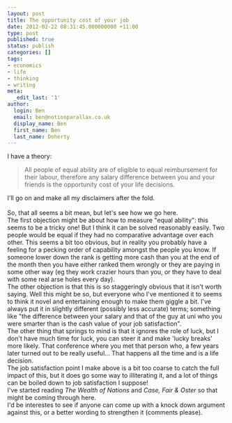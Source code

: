 ```yaml
---
layout: post
title: The opportunity cost of your job
date: 2012-02-22 08:31:45.000000000 +11:00
type: post
published: true
status: publish
categories: []
tags:
- economics
- life
- thinking
- writing
meta:
  _edit_last: '1'
author:
  login: Ben
  email: ben@notionparallax.co.uk
  display_name: Ben
  first_name: Ben
  last_name: Doherty
---
```

<p>I have a theory:</p>
<blockquote><p>All people of equal ability are of eligible to equal reimbursement for their labour, therefore any salary difference between you and your friends is the opportunity cost of your life decisions.</p></blockquote>
<p>I'll go on and make all my disclaimers after the fold.<br />
<!--more--><br />
So, that all seems a bit mean, but let's see how we go here.<br />
The first objection might be about how to measure "equal ability": this seems to be a tricky one! But I think it can be solved reasonably easily. Two people would be equal if they had no comparative advantage over each other. This seems a bit too obvious, but in reality you probably have a feeling for a pecking order of capability amongst the people you know. If someone lower down the rank is getting more cash than you at the end of the month then you have either ranked them wrongly or they are paying in some other way (eg they work crazier hours than you, or they have to deal with some real arse holes every day).<br />
The other objection is that this is so staggeringly obvious that it isn't worth saying. Well this might be so, but everyone who I've mentioned it to seems to think it novel and entertaining enough to make them giggle a bit. I've always put it in slightly different (possibly less accurate) terms; something like "the difference between your salary and that of the guy at uni who you were smarter than is the cash value of your job satisfaction".<br />
The other thing that springs to mind is that it ignores the role of luck, but I don't have much time for luck, you can steer it and make 'lucky breaks' more likely. That conference where you met that person who, a few years later turned out to be really useful... That happens all the time and is a life decision.<br />
The job satisfaction point I make above is a bit too coarse to catch the full impact of this, but it does go some way to illiterating it, and a lot of things can be boiled down to job satisfaction I suppose!<br />
I've started reading <em>The Wealth of Nations</em> and <em>Case, Fair &amp; Oster </em>so that might be coming through here.<br />
I'd be interestes to see if anyone can come up with a knock down argument against this, or a better wording to strengthen it (comments please).</p>
